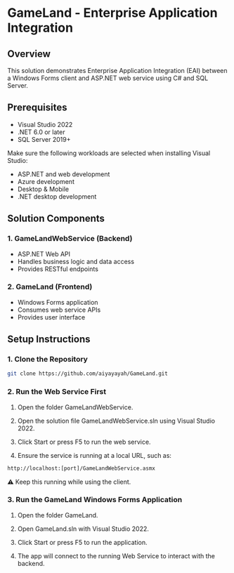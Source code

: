 # GameLand - Enterprise Application Integration

## Overview
This solution demonstrates Enterprise Application Integration (EAI) between a Windows Forms client and ASP.NET web service using C# and SQL Server.

## Prerequisites
- Visual Studio 2022
- .NET 6.0 or later
- SQL Server 2019+

Make sure the following workloads are selected when installing Visual Studio:
- ASP.NET and web development
- Azure development
- Desktop & Mobile
- .NET desktop development
## Solution Components

### 1. GameLandWebService (Backend)
- ASP.NET Web API
- Handles business logic and data access
- Provides RESTful endpoints

### 2. GameLand (Frontend)
- Windows Forms application
- Consumes web service APIs
- Provides user interface

## Setup Instructions
### 1. Clone the Repository

```bash
git clone https://github.com/aiyayayah/GameLand.git
```

### 2. Run the Web Service First
1. Open the folder GameLandWebService.

2. Open the solution file GameLandWebService.sln using Visual Studio 2022.

3. Click Start or press F5 to run the web service.

4. Ensure the service is running at a local URL, such as:
```bash
http://localhost:[port]/GameLandWebService.asmx
```
⚠️ Keep this running while using the client.

### 3. Run the GameLand Windows Forms Application
1. Open the folder GameLand.

2. Open GameLand.sln with Visual Studio 2022.

3. Click Start or press F5 to run the application.

4. The app will connect to the running Web Service to interact with the backend.
